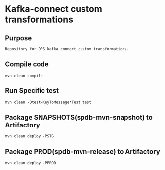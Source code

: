 # Kafka-connect custom transformations
## Purpose
```
Repository for DPS kafka connect custom transformations.
```

## Compile code
```
mvn clean compile
```
## Run Specific test
```
mvn clean -Dtest=KeyToMessage*Test test
```
## Package SNAPSHOTS(spdb-mvn-snapshot) to Artifactory
```
mvn clean deploy -PSTG 
```
## Package PROD(spdb-mvn-release) to Artifactory
```
mvn clean deploy -PPROD 
```



